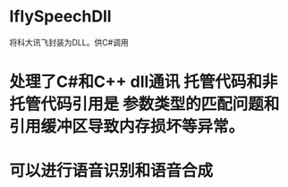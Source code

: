 # IflySpeechDll
将科大讯飞封装为DLL。供C#调用



# 处理了C#和C++ dll通讯 托管代码和非托管代码引用是 参数类型的匹配问题和引用缓冲区导致内存损坏等异常。



# 可以进行语音识别和语音合成
